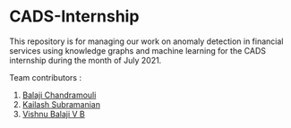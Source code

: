 # CADS-Internship
This repository is for managing our work on anomaly detection in financial services using knowledge graphs and machine learning for the CADS internship during the month of July 2021.

Team contributors :
1. <a href="https://github.com/balajiramanan7">Balaji Chandramouli</a>
2. <a href="https://github.com/kai-subramanian">Kailash Subramanian</a>
3. <a href="https://github.com/vishnubalaji">Vishnu Balaji V B</a>
